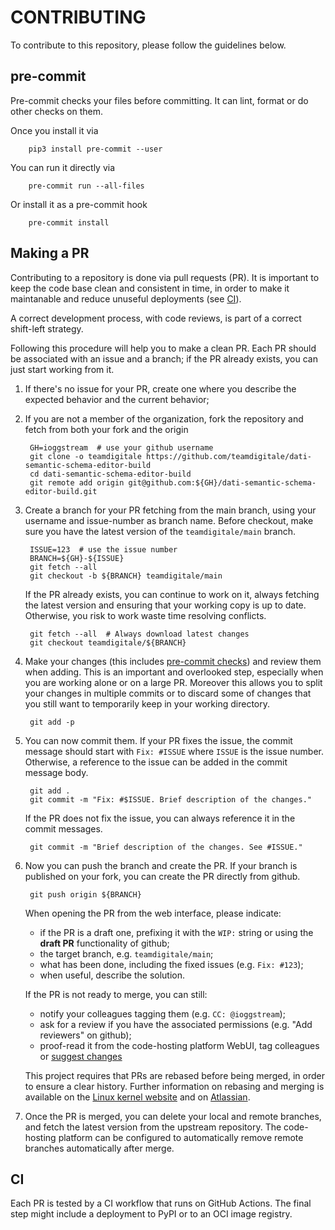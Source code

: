 # CONTRIBUTING

To contribute to this repository, please follow the guidelines below.

## pre-commit

Pre-commit checks your files before committing. It can lint, format or do
other checks on them.

Once you install it via

        pip3 install pre-commit --user

You can run it directly via

        pre-commit run --all-files

Or install it as a pre-commit hook

        pre-commit install

## Making a PR

Contributing to a repository is done via pull requests (PR).
It is important to keep the code base clean and consistent in time,
in order to make it maintanable
and reduce unuseful deployments (see [CI](#ci)).

A correct development process, with code reviews, is part of a correct
shift-left strategy.

Following this procedure will help you to make a clean PR.
Each PR should be associated with an issue and a branch;
if the PR already exists, you can just start working from it.

1. If there's no issue for your PR, create one where you describe the expected behavior and the current behavior;
1. If you are not a member of the organization, fork the repository and fetch from both your fork and the origin

        GH=ioggstream  # use your github username
        git clone -o teamdigitale https://github.com/teamdigitale/dati-semantic-schema-editor-build
        cd dati-semantic-schema-editor-build
        git remote add origin git@github.com:${GH}/dati-semantic-schema-editor-build.git

1. Create a branch for your PR fetching from the main branch, using your username and issue-number as branch name.
   Before checkout, make sure you have the latest version of the `teamdigitale/main` branch.

        ISSUE=123  # use the issue number
        BRANCH=${GH}-${ISSUE}
        git fetch --all
        git checkout -b ${BRANCH} teamdigitale/main

   If the PR already exists, you can continue to work on it, always fetching the latest version
   and ensuring that your working copy is up to date. Otherwise, you risk to work waste time
   resolving conflicts.

        git fetch --all  # Always download latest changes
        git checkout teamdigitale/${BRANCH}

1. Make your changes (this includes [pre-commit checks](#pre-commit)) and review them when adding.
   This is an important and overlooked step, especially when
   you are working alone or on a large PR. Moreover this allows you to split your changes in multiple commits
   or to discard some of changes that you still want to temporarily keep in your working directory.

        git add -p

1. You can now commit them. If your PR fixes the issue,
   the commit message should start with `Fix: #ISSUE` where `ISSUE` is the issue number.
   Otherwise, a reference to the issue can be added in the commit message body.

        git add .
        git commit -m "Fix: #$ISSUE. Brief description of the changes."

   If the PR does not fix the issue, you can always reference it
   in the commit messages.

        git commit -m "Brief description of the changes. See #ISSUE."

1. Now you can push the branch and create the PR.
   If your branch is published on your fork, you can create the PR directly
   from github.

        git push origin ${BRANCH}

   When opening the PR from the web interface, please indicate:

   - if the PR is a draft one, prefixing it with the `WIP:` string
     or using the **draft PR** functionality of github;
   - the target branch, e.g. `teamdigitale/main`;
   - what has been done, including the fixed issues (e.g. `Fix: #123`);
   - when useful, describe the solution.

   If the PR is not ready to merge, you can still:

   - notify your colleagues tagging them (e.g. `CC: @ioggstream`);
   - ask for a review if you have the associated permissions
     (e.g. "Add reviewers" on github);
   - proof-read it from the code-hosting platform WebUI, tag colleagues
     or [suggest changes](https://docs.github.com/en/pull-requests/collaborating-with-pull-requests/reviewing-changes-in-pull-requests/incorporating-feedback-in-your-pull-request)

   This project requires that PRs are rebased before being merged,
   in order to ensure a clear history.
   Further information on rebasing and merging is available on
   the [Linux kernel website](https://docs.kernel.org/maintainer/rebasing-and-merging.html)
   and on [Atlassian](https://www.atlassian.com/git/tutorials/merging-vs-rebasing).

1. Once the PR is merged, you can delete your local and remote branches,
   and fetch the latest version from the upstream repository.
   The code-hosting platform can be configured to automatically remove
   remote branches automatically after merge.

## CI

Each PR is tested by a CI workflow that runs on GitHub Actions.
The final step might include a deployment to PyPI or to an OCI image registry.
